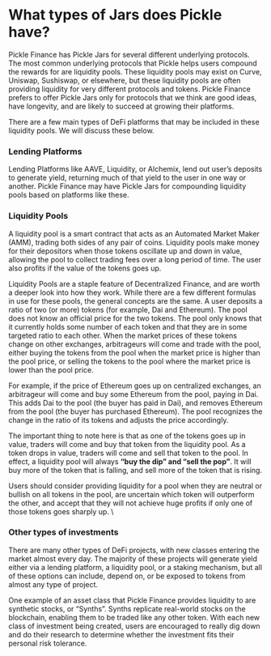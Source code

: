 # What types of Jars does Pickle have?

Pickle Finance has Pickle Jars for several different underlying protocols. The most common underlying protocols that Pickle helps users compound the rewards for are liquidity pools. These liquidity pools may exist on Curve, Uniswap, Sushiswap, or elsewhere, but these liquidity pools are often providing liquidity for very different protocols and tokens. Pickle Finance prefers to offer Pickle Jars only for protocols that we think are good ideas, have longevity, and are likely to succeed at growing their platforms.&#x20;

There are a few main types of DeFi platforms that may be included in these liquidity pools. We will discuss these below.&#x20;

### Lending Platforms

Lending Platforms like AAVE, Liquidity, or Alchemix, lend out user’s deposits to generate yield, returning much of that yield to the user in one way or another. Pickle Finance may have Pickle Jars for compounding liquidity pools based on platforms like these.

### Liquidity Pools

A liquidity pool is a smart contract that acts as an Automated Market Maker (AMM), trading both sides of any pair of coins. Liquidity pools make money for their depositors when those tokens oscillate up and down in value, allowing the pool to collect trading fees over a long period of time. The user also profits if the value of the tokens goes up.&#x20;

Liquidity Pools are a staple feature of Decentralized Finance, and are worth a deeper look into how they work. While there are a few different formulas in use for these pools, the general concepts are the same. A user deposits a ratio of two (or more) tokens (for example, Dai and Ethereum). The pool does not know an official price for the two tokens. The pool only knows that it currently holds some number of each token and that they are in some targeted ratio to each other. When the market prices of these tokens change on other exchanges, arbitrageurs will come and trade with the pool, either buying the tokens from the pool when the market price is higher than the pool price, or selling the tokens to the pool where the market price is lower than the pool price.&#x20;

For example, if the price of Ethereum goes up on centralized exchanges, an arbitrageur will come and buy some Ethereum from the pool, paying in Dai. This adds Dai to the pool (the buyer has paid in Dai), and removes Ethereum from the pool (the buyer has purchased Ethereum). The pool recognizes the change in the ratio of its tokens and adjusts the price accordingly.&#x20;

The important thing to note here is that as one of the tokens goes up in value, traders will come and buy that token from the liquidity pool. As a token drops in value, traders will come and sell that token to the pool. In effect, a liquidity pool will always **“buy the dip” and “sell the pop”**. It will buy more of the token that is falling, and sell more of the token that is rising.&#x20;

Users should consider providing liquidity for a pool when they are neutral or bullish on all tokens in the pool, are uncertain which token will outperform the other, and accept that they will not achieve huge profits if only one of those tokens goes sharply up. \


### Other types of investments

There are many other types of DeFi projects, with new classes entering the market almost every day. The majority of these projects will generate yield either via a lending platform, a liquidity pool, or a staking mechanism, but all of these options can include, depend on, or be exposed to tokens from almost any type of project.&#x20;

One example of an asset class that Pickle Finance provides liquidity to are synthetic stocks, or “Synths”. Synths replicate real-world stocks on the blockchain, enabling them to be traded like any other token. With each new class of investment being created, users are encouraged to really dig down and do their research to determine whether the investment fits their personal risk tolerance.
